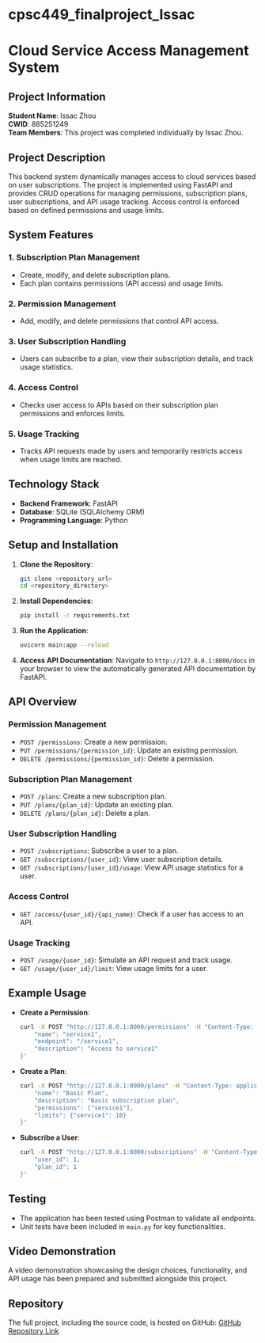 # cpsc449_finalproject_Issac
# Cloud Service Access Management System

## Project Information
**Student Name**: Issac Zhou  
**CWID**: 885251249  
**Team Members**: This project was completed individually by Issac Zhou.

## Project Description
This backend system dynamically manages access to cloud services based on user subscriptions. The project is implemented using FastAPI and provides CRUD operations for managing permissions, subscription plans, user subscriptions, and API usage tracking. Access control is enforced based on defined permissions and usage limits.

## System Features
### 1. **Subscription Plan Management**
- Create, modify, and delete subscription plans.
- Each plan contains permissions (API access) and usage limits.

### 2. **Permission Management**
- Add, modify, and delete permissions that control API access.

### 3. **User Subscription Handling**
- Users can subscribe to a plan, view their subscription details, and track usage statistics.

### 4. **Access Control**
- Checks user access to APIs based on their subscription plan permissions and enforces limits.

### 5. **Usage Tracking**
- Tracks API requests made by users and temporarily restricts access when usage limits are reached.

## Technology Stack
- **Backend Framework**: FastAPI
- **Database**: SQLite (SQLAlchemy ORM)
- **Programming Language**: Python

## Setup and Installation
1. **Clone the Repository**:
   ```bash
   git clone <repository_url>
   cd <repository_directory>
   ```

2. **Install Dependencies**:
   ```bash
   pip install -r requirements.txt
   ```

3. **Run the Application**:
   ```bash
   uvicorn main:app --reload
   ```

4. **Access API Documentation**:
   Navigate to `http://127.0.0.1:8000/docs` in your browser to view the automatically generated API documentation by FastAPI.

## API Overview
### Permission Management
- `POST /permissions`: Create a new permission.
- `PUT /permissions/{permission_id}`: Update an existing permission.
- `DELETE /permissions/{permission_id}`: Delete a permission.

### Subscription Plan Management
- `POST /plans`: Create a new subscription plan.
- `PUT /plans/{plan_id}`: Update an existing plan.
- `DELETE /plans/{plan_id}`: Delete a plan.

### User Subscription Handling
- `POST /subscriptions`: Subscribe a user to a plan.
- `GET /subscriptions/{user_id}`: View user subscription details.
- `GET /subscriptions/{user_id}/usage`: View API usage statistics for a user.

### Access Control
- `GET /access/{user_id}/{api_name}`: Check if a user has access to an API.

### Usage Tracking
- `POST /usage/{user_id}`: Simulate an API request and track usage.
- `GET /usage/{user_id}/limit`: View usage limits for a user.

## Example Usage
- **Create a Permission**:
   ```bash
   curl -X POST "http://127.0.0.1:8000/permissions" -H "Content-Type: application/json" -d '{
       "name": "service1",
       "endpoint": "/service1",
       "description": "Access to service1"
   }'
   ```

- **Create a Plan**:
   ```bash
   curl -X POST "http://127.0.0.1:8000/plans" -H "Content-Type: application/json" -d '{
       "name": "Basic Plan",
       "description": "Basic subscription plan",
       "permissions": ["service1"],
       "limits": {"service1": 10}
   }'
   ```

- **Subscribe a User**:
   ```bash
   curl -X POST "http://127.0.0.1:8000/subscriptions" -H "Content-Type: application/json" -d '{
       "user_id": 1,
       "plan_id": 1
   }'
   ```

## Testing
- The application has been tested using Postman to validate all endpoints.
- Unit tests have been included in `main.py` for key functionalities.

## Video Demonstration
A video demonstration showcasing the design choices, functionality, and API usage has been prepared and submitted alongside this project.

## Repository
The full project, including the source code, is hosted on GitHub:
[GitHub Repository Link](<repository_url>)

